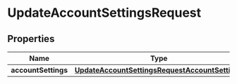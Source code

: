 

# UpdateAccountSettingsRequest


## Properties

| Name | Type | Description | Notes |
|------------ | ------------- | ------------- | -------------|
|**accountSettings** | [**UpdateAccountSettingsRequestAccountSettings**](UpdateAccountSettingsRequestAccountSettings.md) |  |  |



